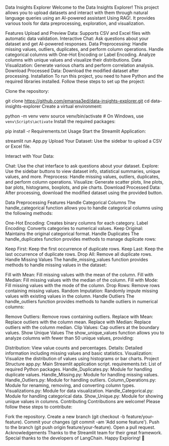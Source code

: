 Data Insights Explorer
Welcome to the Data Insights Explorer! This project allows you to upload datasets and interact with them through natural language queries using an AI-powered assistant Using RAG!. It provides various tools for data preprocessing, exploration, and visualization.

Features
Upload and Preview Data: Supports CSV and Excel files with automatic data validation.
Interactive Chat: Ask questions about your dataset and get AI-powered responses.
Data Preprocessing:
Handle missing values, outliers, duplicates, and perform column operations.
Handle categorical columns with One-Hot Encoding or Label Encoding.
Analyze columns with unique values and visualize their distributions.
Data Visualization: Generate various charts and perform correlation analysis.
Download Processed Data: Download the modified dataset after processing.
Installation
To run this project, you need to have Python and the required libraries installed. Follow these steps to set up the project:

Clone the repository:

git clone https://github.com/emansa3ed/data-insights-explorer.git
cd data-insights-explorer
Create a virtual environment:

python -m venv venv
source venv/bin/activate  # On Windows, use `venv\Scripts\activate`
Install the required packages:

pip install -r Requirements.txt
Usage
Start the Streamlit Application:

streamlit run App.py
Upload Your Dataset: Use the sidebar to upload a CSV or Excel file.

Interact with Your Data:

Chat: Use the chat interface to ask questions about your dataset.
Explore: Use the sidebar buttons to view dataset info, statistical summaries, unique values, and more.
Preprocess: Handle missing values, outliers, duplicates, and perform column operations.
Visualize: Generate scatter plots, line plots, bar plots, histograms, boxplots, and pie charts.
Download Processed Data: After processing, download the modified dataset using the provided button.

Data Preprocessing Features
Handle Categorical Columns
The handle_categorical function allows you to handle categorical columns using the following methods:

One-Hot Encoding: Creates binary columns for each category.
Label Encoding: Converts categories to numerical values.
Keep Original: Maintains the original categorical format.
Handle Duplicates
The handle_duplicates function provides methods to manage duplicate rows:

Keep First: Keep the first occurrence of duplicate rows.
Keep Last: Keep the last occurrence of duplicate rows.
Drop All: Remove all duplicate rows.
Handle Missing Values
The handle_missing_values function provides methods to handle missing values in the dataset:

Fill with Mean: Fill missing values with the mean of the column.
Fill with Median: Fill missing values with the median of the column.
Fill with Mode: Fill missing values with the mode of the column.
Drop Rows: Remove rows containing missing values.
Random Imputation: Randomly impute missing values with existing values in the column.
Handle Outliers
The handle_outliers function provides methods to handle outliers in numerical columns:

Remove Outliers: Remove rows containing outliers.
Replace with Mean: Replace outliers with the column mean.
Replace with Median: Replace outliers with the column median.
Clip Values: Cap outliers at the boundary values.
Show Unique Values
The show_unique_values function allows you to analyze columns with fewer than 50 unique values, providing:

Distribution: View value counts and percentages.
Details: Detailed information including missing values and basic statistics.
Visualization: Visualize the distribution of values using histograms or bar charts.
Project Structure
app.py: Main Streamlit application script.
requirements.txt: List of required Python packages.
Handle_Duplicates.py: Module for handling duplicate values.
Handle_Missing.py: Module for handling missing values.
Handle_Outliers.py: Module for handling outliers.
Column_Operations.py: Module for renaming, removing, and converting column types.
Visualizations.py: Module for data visualization.
Handle_Categorical.py: Module for handling categorical data.
Show_Unique.py: Module for showing unique values in columns.
Contributing
Contributions are welcome! Please follow these steps to contribute:

Fork the repository.
Create a new branch (git checkout -b feature/your-feature).
Commit your changes (git commit -am 'Add some feature').
Push to the branch (git push origin feature/your-feature).
Open a pull request.
Acknowledgements
Thanks to the Streamlit team for their great framework.
Special thanks to the developers of LangChain.
Happy Exploring! 🚀
